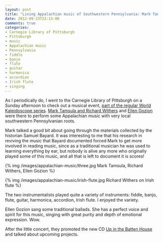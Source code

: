 ```yaml
---
layout: post
title: "Living Appalachian music of Southwestern Pennsylvania: Mark Tamsula and Richard Withers with Ellen Gozion "
date: 2012-09-23T22:15:00
comments: true
categories: 
- Carnegie Library of Pittsburgh
- Pittsburgh
- music
- Appalachian music
- Pennsylvania
- fiddle
- banjo
- flute
- guitar
- harmonica
- accordion
- Irish flute
- singing
---
```

As I periodically do, I went to the Carnegie Library of Pittsburgh on a Sunday afternoon to check out a musical event, [part of the regular World Kaleidoscope series](http://www.clpgh.org/events/details.cfm?event_id=69114). [Mark Tamsula and Richard Withers](http://www.appalachianmusic.net/) and [Ellen Gozion](http://ellengozion.com/) were there to perform some Appalachian music with very local southwestern Pennsylvanian roots.

Mark talked a good bit about going through the materials collected by the historian Samuel Bayard. It was interesting to me that his research in reviving the music that Bayard documented forced Mark to get more involved in reading music, since as a traditional musician he was used to learning everything by ear, but nobody is alive any more who originally played some of this music, and all that is left to document it is scores!

{% img /images/appalachian-music/three.jpg Mark Tamsula, Richard Withers, Ellen Gozion %}

{% img /images/appalachian-music/irish-flute.jpg Richard Withers on Irish flute %}

The two instrumentalists played quite a variety of instruments: fiddle, banjo, flute, guitar, harmonica, accordion, Irish flute. I enjoyed the variety.

Ellen Gozion sang some traditional ballads. She has a perfect voice and spirit for this music, singing with great purity and depth of emotional expression. Wow.

After the little concert, they promoted the new CD [Up in the Batten House](http://www.upinthebattenhouse.com/) and talked about upcoming projects.
